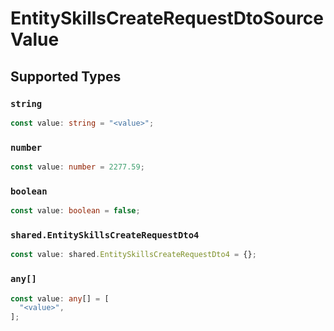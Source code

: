 # EntitySkillsCreateRequestDtoSourceValue


## Supported Types

### `string`

```typescript
const value: string = "<value>";
```

### `number`

```typescript
const value: number = 2277.59;
```

### `boolean`

```typescript
const value: boolean = false;
```

### `shared.EntitySkillsCreateRequestDto4`

```typescript
const value: shared.EntitySkillsCreateRequestDto4 = {};
```

### `any[]`

```typescript
const value: any[] = [
  "<value>",
];
```

